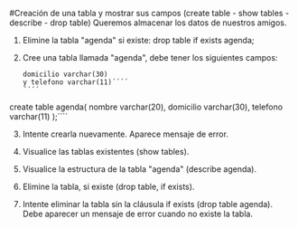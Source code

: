#Creación de una tabla y mostrar sus campos (create table - show tables - describe - drop table)
Queremos almacenar los datos de nuestros amigos.

1.   Elimine la tabla "agenda" si existe:
  drop table if exists agenda;

2.  Cree una tabla llamada "agenda", debe tener los siguientes campos: 
     ````nombre varchar(20)
     domicilio varchar(30)
     y telefono varchar(11)´´´´
     ´´´´
create table agenda(
   nombre varchar(20),
   domicilio varchar(30),
   telefono varchar(11)
);´´´´

3.   Intente crearla nuevamente. Aparece mensaje de error.

4.   Visualice las tablas existentes (show tables).

5.  Visualice la estructura de la tabla "agenda" (describe agenda).

6.  Elimine la tabla, si existe (drop table, if exists).

7.   Intente eliminar la tabla sin la cláusula if exists (drop table agenda). 
   Debe aparecer un mensaje de error cuando no existe la tabla.
